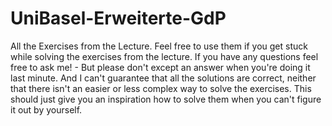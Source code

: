 # UniBasel-Erweiterte-GdP
All the Exercises from the Lecture.
Feel free to use them if you get stuck while solving the exercises from the lecture.
If you have any questions feel free to ask me! - But please don't except an answer when you're doing it last minute.
And I can't guarantee that all the solutions are correct, neither that there isn't an easier or less complex way to solve the exercises. This should just give you an inspiration how to solve them when you can't figure it out by yourself.

